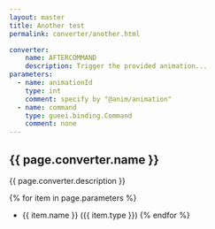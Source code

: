 ```yaml
---
layout: master
title: Another test
permalink: converter/another.html

converter:
	name: AFTERCOMMAND
	description: Trigger the provided animation... 
parameters:
  - name: animationId
    type: int
	comment: specify by "@anim/animation"
  - name: command
    type: gueei.binding.Command
	comment: none
---
```


## {{ page.converter.name }}
{{ page.converter.description }}

{% for item in page.parameters %}
*  {{ item.name }} ({{ item.type }})
{% endfor %}